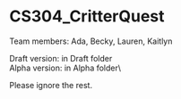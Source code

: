 # CS304_CritterQuest

Team members: Ada, Becky, Lauren, Kaitlyn

Draft version: in Draft folder\
Alpha version: in Alpha folder\

Please ignore the rest.
